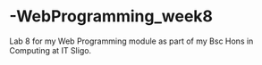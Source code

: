 # -WebProgramming_week8
Lab 8 for my Web Programming module as part of my Bsc Hons in Computing at IT Sligo. 
